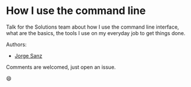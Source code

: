 How I use the command line
============================================

Talk for the Solutions team about how I use the command line interface,
what are the basics, the tools I use on my everyday job to get things done.

Authors:

* [Jorge Sanz](https://github.com/jsanz)

Comments are welcomed, just open an issue.

:smile:


